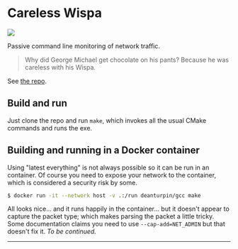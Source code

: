# Careless Wispa

[![](https://gitlab.com/deanturpin/wispa/badges/main/pipeline.svg)](https://gitlab.com/deanturpin/wispa/-/pipelines)

Passive command line monitoring of network traffic.

> Why did George Michael get chocolate on his pants? Because he was careless with his Wispa.

See [the repo](https://gitlab.com/deanturpin/wispa).

## Build and run

Just clone the repo and run `make`, which invokes all the usual CMake commands and runs the exe.

## Building and running in a Docker container

Using "latest everything" is not always possible so it can be run in an container. Of course you need to expose your network to the container, which is considered a security risk by some.

```bash
$ docker run -it --network host -v .:/run deanturpin/gcc make
```

All looks nice... and it runs happily in the container... but it doesn't appear to capture the packet type; which makes parsing the packet a little tricky. Some documentation claims you need to use `--cap-add=NET_ADMIN` but that doesn't fix it. _To be continued._

---
